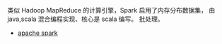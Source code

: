 
类似 Hadoop MapReduce 的计算引擎，Spark 启用了内存分布数据集，
由 java,scala 混合编程实现、核心是 scala 编写。
批处理。


- [apache spark](https://spark.apache.org/)
